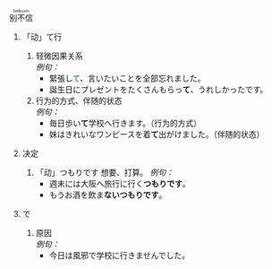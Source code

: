 <ruby>别不信<rt>biebuxin</rt></ruby>

1. 「动」て行
    1. 轻微因果关系  
    *例句：*
        - 緊張し<span style="color:green; font-style:bold;">て</span>、言いたいことを全部忘れました。
        - 誕生日にプレゼントをたくさんもらっ**て**、うれしかったです。
    2. 行为的方式、伴随的状态  
    *例句：*
        - 毎日歩い**て**学校へ行きます。（行为的方式）
        - 妹はきれいなワンピースを着**て**出がけました。（伴随的状态）
    
2. 决定
    1. 「动」つもりです
    想要、打算。
    *例句：*
        - 週末には大阪へ旅行に行く**つもりです**。
        - もうお酒を飲ま**ないつもりです**。
        
3. で
    1. 原因  
    *例句：*
        - 今日は風邪で学校に行きませんでした。
    
